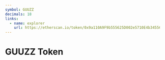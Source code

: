 ```yaml
---
symbol: GUUZZ
decimals: 18
links:
  - name: explorer
    url: https://etherscan.io/token/0x9a110A9F9b555625D002e5710E4b3455653a3e85
---
```


# GUUZZ Token
